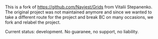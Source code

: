 This is a fork of https://github.com/Nayjest/Grids from Vitalii Stepanenko. The original project was not maintained anymore and since we wanted to take a different route for the project and break BC on many occasions, we fork and relabel the project.

Current status: development. No guaranee, no support, no liability.  
